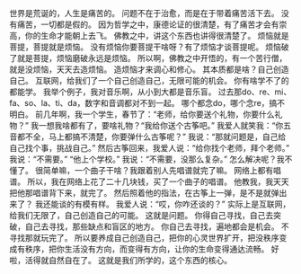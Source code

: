 世界是荒诞的，人生是痛苦的。
问题不在于治愈，而是在于带着痛苦活下去。
没有痛苦，一切都是假的。
因为哲学之中，康德论证的很清楚，有了痛苦才会有崇高，你的生命才能朝上去飞。
佛教之中，讲这个东西也讲得很清楚了。
烦恼就是菩提，菩提就是烦恼。
没有烦恼你要菩提干啥呀？有了烦恼才谈菩提呢。
烦恼破了就是菩提，烦恼磨破永远是烦恼。
所以啊，佛教之中开悟的，有一个苦行僧，就是没烦恼，天天去造烦恼。
造烦恼才来调心和修心。
其本质都是啥？自己创造自己。
互联网，给我们了一个自己创造自己，无限可能的机会。
你有啥学不了的都能学。
我举个例子，我对音乐啊，从小到大都是音乐盲。
过去那do、re、mi、fa、so、la、ti、da，数字和音调都对不到一起。
哪个都念do，哪个念re，搞不明白。
前几年啊，我一个学生，春节了：“老师，给你要送个礼物，你要什么礼物？”
我一想我啥都有了，要啥礼物？“我给你送个古筝吧。”
我爱人就笑我：“你五音都不全，马上都搞不清楚，你要弹什么古筝呢？”
我说：“那就问题是，自己给自己找个事，挑战自己。”
然后古筝回来，我爱人说：“给你找个老师，拜个老师。”
我说：“不需要。”
“他上个学校。”
我说：“不需要，没那么复杂。”
怎么解决呢？我不懂了。
很简单嘛，一个曲子干啥？我跟着别人先唱谱就完了嘛。
网络上都有唱谱。
所以，我在网络上花了二十几块钱，买了一个曲子的唱谱。
他教我，我天天把他那唱谱背下来，就完了。
然后照着他的指法，在古筝上一弹，是不是就弹出来了？
我还能谈的有模有样。
我爱人说：“哎，你咋还谈的？”
实际上是互联网，给我们无限了，自己创造自己的可能。
这就是问题。
你得自己寻找，自己去突破，自己去寻找，那些缺点和盲区的地方。
你自己去寻找，遍地都会是机会。
不寻找那就玩完了。
所以要养成自己创造自己，把你的心灵世界扩开，把没秩序变成有秩序，把你生活没有方向，而变得有方向，让你的生命变得通达流畅。
好啦，活得就自然自在了。
这就是我们所学的，这个东西的核心。